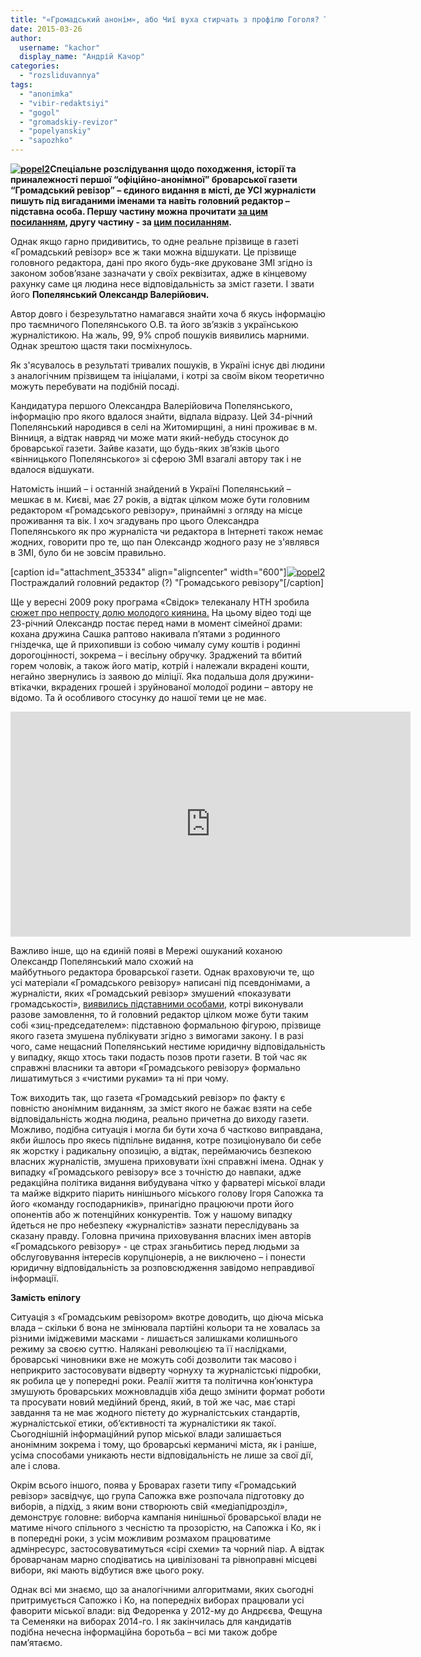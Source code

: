 ```yaml
---
title: "«Громадський анонім», або Чиї вуха стирчать з профілю Гоголя? Третя частина розслідування"
date: 2015-03-26
author: 
  username: "kachor"
  display_name: "Андрій Качор"
categories: 
  - "rozsliduvannya"
tags: 
  - "anonimka"
  - "vibir-redaktsiyi"
  - "gogol"
  - "gromadskiy-revizor"
  - "popelyanskiy"
  - "sapozhko"
---
```


**[![popel2](https://mpz.brovary.org/wp-content/uploads/2015/03/popel2.jpg)](https://mpz.brovary.org/wp-content/uploads/2015/03/popel2.jpg)Спеціальне розслідування щодо походження, історії та приналежності першої “офіційно-анонімної” броварської газети “Громадський ревізор” – єдиного видання в місті, де УСІ журналісти пишуть під вигаданими іменами та навіть головний редактор – підставна особа. Першу частину можна прочитати [за цим посиланням](https://mpz.brovary.org/gromadskiy-anonim-abo-chiyi-vuha-stirchat-z-profilyu-gogolya-chastina-persha/), другу частину - за [цим посиланням](https://mpz.brovary.org/gromadskiy-anonim-abo-chiyi-vuha-stirchat-z-profilyu-gogolya-druga-chastina-rozsliduvannya/).** 

Однак якщо гарно придивитись, то одне реальне прізвище в газеті «Громадський ревізор» все ж таки можна відшукати. Це прізвище головного редактора, дані про якого будь-яке друковане ЗМІ згідно із законом зобов’язане зазначати у своїх реквізитах, адже в кінцевому рахунку саме ця людина несе відповідальність за зміст газети. І звати його **Попелянський Олександр Валерійович.**

Автор довго і безрезультатно намагався знайти хоча б якусь інформацію про таємничого Попелянського О.В. та його зв’язків з українською журналістикою. На жаль, 99, 9% спроб пошуків виявились марними. Однак зрештою щастя таки посміхнулось.

Як з'ясувалось в результаті тривалих пошуків, в Україні існує дві людини з аналогічним прізвищем та ініціалами, і котрі за своїм віком теоретично можуть перебувати на подібній посаді.

Кандидатура першого Олександра Валерійовича Попелянського, інформацію про якого вдалося знайти, відпала відразу. Цей 34-річний Попелянський народився в селі на Житомирщині, а нині проживає в м. Вінниця, а відтак навряд чи може мати який-небудь стосунок до броварської газети. Зайве казати, що будь-яких зв’язків цього «вінницького Попелянського» зі сферою ЗМІ взагалі автору так і не вдалося відшукати.

Натомість інший – і останній знайдений в Україні Попелянський – мешкає в м. Києві, має 27 років, а відтак цілком може бути головним редактором «Громадського ревізору», принаймні з огляду на місце проживання та вік. І хоч згадувань про цього Олександра Попелянського як про журналіста чи редактора в Інтернеті також немає жодних, говорити про те, що пан Олександр жодного разу не з'являвся в ЗМІ, було би не зовсім правильно.

\[caption id="attachment\_35334" align="aligncenter" width="600"\][![popel2](https://mpz.brovary.org/wp-content/uploads/2015/03/popel2.jpg)](https://mpz.brovary.org/wp-content/uploads/2015/03/popel2.jpg) Постраждалий головний редактор (?) "Громадського ревізору"\[/caption\]

Ще у вересні 2009 року програма «Свідок» телеканалу НТН зробила [сюжет про непросту долю молодого киянина.](http://ntn.ua/ru/products/programs/svidok/news/2009/09/30/2064) На цьому відео тоді ще 23-річний Олександр постає перед нами в момент сімейної драми: кохана дружина Сашка раптово накивала п’ятами з родинного гніздечка, ще й прихопивши із собою чималу суму коштів і родинні дорогоцінності, зокрема – і весільну обручку. Зраджений та вбитий горем чоловік, а також його матір, котрій і належали вкрадені кошти, негайно звернулись із заявою до міліції. Яка подальша доля дружини-втікачки, вкрадених грошей і зруйнованої молодої родини – автору не відомо. Та й особливого стосунку до нашої теми це не має.

<iframe src="https://www.youtube.com/embed/R4BwQqZ1zcE" width="640" height="360" frameborder="0" allowfullscreen="allowfullscreen"></iframe>

Важливо інше, що на єдиній появі в Мережі ошуканий коханою Олександр Попелянський мало схожий на майбутнього редактора броварської газети. Однак враховуючи те, що усі матеріали «Громадського ревізору» написані під псевдонімами, а журналісти, яких «Громадський ревізор» змушений «показувати громадськості», [виявились підставними особами](https://mpz.brovary.org/gromadskiy-anonim-abo-chiyi-vuha-stirchat-z-profilyu-gogolya-druga-chastina-rozsliduvannya/), котрі виконували разове замовлення, то й головний редактор цілком може бути таким собі «зиц-председателем»: підставною формальною фігурою, прізвище якого газета змушена публікувати згідно з вимогами закону. І в разі чого, саме нещасний Попелянський нестиме юридичну відповідальність у випадку, якщо хтось таки подасть позов проти газети. В той час як справжні власники та автори «Громадського ревізору» формально лишатимуться з «чистими руками» та ні при чому.

Тож виходить так, що газета «Громадський ревізор» по факту є повністю анонімним виданням, за зміст якого не бажає взяти на себе відповідальність жодна людина, реально причетна до виходу газети. Можливо, подібна ситуація і могла би бути хоча б частково виправдана, якби йшлось про якесь підпільне видання, котре позиціонувало би себе як жорстку і радикальну опозицію, а відтак, переймаючись безпекою власних журналістів, змушена приховувати їхні справжні імена. Однак у випадку «Громадського ревізору» все з точністю до навпаки, адже редакційна політика видання вибудувана чітко у фарватері міської влади та майже відкрито піарить нинішнього міського голову Ігоря Сапожка та його «команду господарників», принагідно працюючи проти його опонентів або ж потенційних конкурентів. Тож у нашому випадку йдеться не про небезпеку «журналістів» зазнати переслідувань за сказану правду. Головна причина приховування власних імен авторів «Громадського ревізору» - це страх зганьбитись перед людьми за обслуговування інтересів корупціонерів, а не виключено – і понести юридичну відповідальність за розповсюдження завідомо неправдивої інформації.

**Замість епілогу**

Ситуація з «Громадським ревізором» вкотре доводить, що діюча міська влада – скільки б вона не змінювала партійні кольори та не ховалась за різними іміджевими масками - лишається залишками колишнього режиму за своєю суттю. Налякані революцією та її наслідками, броварські чиновники вже не можуть собі дозволити так масово і неприкрито застосовувати відверту чорнуху та журналістські підробки, як робила це у попередні роки. Реалії життя та політична кон’юнктура змушують броварських можновладців хіба дещо змінити формат роботи та просувати новий медійний бренд, який, в той же час, має старі завдання та не має жодного пієтету до журналістських стандартів, журналістської етики, об’єктивності та журналістики як такої. Сьогоднішній інформаційний рупор міської влади залишається анонімним зокрема і тому, що броварські керманичі міста, як і раніше, усіма способами уникають нести відповідальність не лише за свої дії, але і слова.

Окрім всього іншого, поява у Броварах газети типу «Громадський ревізор» засвідчує, що група Сапожка вже розпочала підготовку до виборів, а підхід, з яким вони створюють свій «медіапідрозділ», демонструє головне: виборча кампанія нинішньої броварської влади не матиме нічого спільного з чесністю та прозорістю, на Сапожка і Ко, як і в попередні роки, з усім можливим розмахом працюватиме адмінресурс, застосовуватимуться «сірі схеми» та чорний піар. А відтак броварчанам марно сподіватись на цивілізовані та рівноправні місцеві вибори, які мають відбутися вже цього року.

Однак всі ми знаємо, що за аналогічними алгоритмами, яких сьогодні притримується Сапожко і Ко, на попередніх виборах працювали усі фаворити міської влади: від Федоренка у 2012-му до Андрєєва, Фещуна та Семеняки на виборах 2014-го. І як закінчилась для кандидатів подібна нечесна інформаційна боротьба – всі ми також добре пам’ятаємо.
